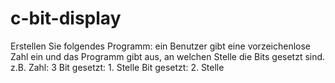 # c-bit-display
Erstellen Sie folgendes Programm: ein Benutzer gibt eine vorzeichenlose Zahl ein und
das Programm gibt aus, an welchen Stelle die Bits gesetzt sind.
z.B. Zahl: 3
Bit gesetzt: 1. Stelle
Bit gesetzt: 2. Stelle
